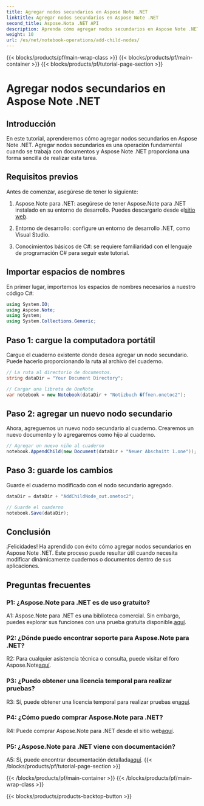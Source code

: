 ```yaml
---
title: Agregar nodos secundarios en Aspose Note .NET
linktitle: Agregar nodos secundarios en Aspose Note .NET
second_title: Aspose.Nota .NET API
description: Aprenda cómo agregar nodos secundarios en Aspose Note .NET sin esfuerzo con este completo tutorial. Mejore sus habilidades de manipulación de documentos ahora.
weight: 10
url: /es/net/notebook-operations/add-child-nodes/
---
```


{{< blocks/products/pf/main-wrap-class >}}
{{< blocks/products/pf/main-container >}}
{{< blocks/products/pf/tutorial-page-section >}}

# Agregar nodos secundarios en Aspose Note .NET

## Introducción

En este tutorial, aprenderemos cómo agregar nodos secundarios en Aspose Note .NET. Agregar nodos secundarios es una operación fundamental cuando se trabaja con documentos y Aspose Note .NET proporciona una forma sencilla de realizar esta tarea.

## Requisitos previos

Antes de comenzar, asegúrese de tener lo siguiente:

1.  Aspose.Note para .NET: asegúrese de tener Aspose.Note para .NET instalado en su entorno de desarrollo. Puedes descargarlo desde el[sitio web](https://releases.aspose.com/note/net/).

2. Entorno de desarrollo: configure un entorno de desarrollo .NET, como Visual Studio.

3. Conocimientos básicos de C#: se requiere familiaridad con el lenguaje de programación C# para seguir este tutorial.

## Importar espacios de nombres

En primer lugar, importemos los espacios de nombres necesarios a nuestro código C#:

```csharp
using System.IO;
using Aspose.Note;
using System;
using System.Collections.Generic;
```

## Paso 1: cargue la computadora portátil

Cargue el cuaderno existente donde desea agregar un nodo secundario. Puede hacerlo proporcionando la ruta al archivo del cuaderno.

```csharp
// La ruta al directorio de documentos.
string dataDir = "Your Document Directory";

// Cargar una libreta de OneNote
var notebook = new Notebook(dataDir + "Notizbuch �ffnen.onetoc2");
```

## Paso 2: agregar un nuevo nodo secundario

Ahora, agreguemos un nuevo nodo secundario al cuaderno. Crearemos un nuevo documento y lo agregaremos como hijo al cuaderno.

```csharp
// Agregar un nuevo niño al cuaderno
notebook.AppendChild(new Document(dataDir + "Neuer Abschnitt 1.one"));
```

## Paso 3: guarde los cambios

Guarde el cuaderno modificado con el nodo secundario agregado.

```csharp
dataDir = dataDir + "AddChildNode_out.onetoc2";

// Guarde el cuaderno
notebook.Save(dataDir);
```

## Conclusión

¡Felicidades! Ha aprendido con éxito cómo agregar nodos secundarios en Aspose Note .NET. Este proceso puede resultar útil cuando necesita modificar dinámicamente cuadernos o documentos dentro de sus aplicaciones.

## Preguntas frecuentes

### P1: ¿Aspose.Note para .NET es de uso gratuito?

 A1: Aspose.Note para .NET es una biblioteca comercial. Sin embargo, puedes explorar sus funciones con una prueba gratuita disponible.[aquí](https://releases.aspose.com/).

### P2: ¿Dónde puedo encontrar soporte para Aspose.Note para .NET?

 R2: Para cualquier asistencia técnica o consulta, puede visitar el foro Aspose.Note[aquí](https://forum.aspose.com/c/note/28).

### P3: ¿Puedo obtener una licencia temporal para realizar pruebas?

 R3: Sí, puede obtener una licencia temporal para realizar pruebas en[aquí](https://purchase.aspose.com/temporary-license/).

### P4: ¿Cómo puedo comprar Aspose.Note para .NET?

 R4: Puede comprar Aspose.Note para .NET desde el sitio web[aquí](https://purchase.aspose.com/buy).

### P5: ¿Aspose.Note para .NET viene con documentación?

 A5: Sí, puede encontrar documentación detallada[aquí](https://reference.aspose.com/note/net/).
{{< /blocks/products/pf/tutorial-page-section >}}

{{< /blocks/products/pf/main-container >}}
{{< /blocks/products/pf/main-wrap-class >}}

{{< blocks/products/products-backtop-button >}}

